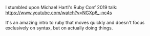 
I stumbled upon Michael Hartl's Ruby Conf 2019 talk: https://www.youtube.com/watch?v=NGXp6_-nc4s

It's an amazing intro to ruby that moves quickly and doesn't focus exclusively on syntax, but on actually doing things. 





